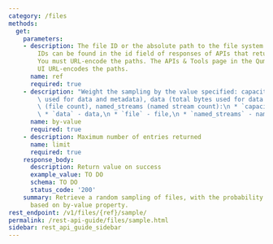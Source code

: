 ```yaml
---
category: /files
methods:
  get:
    parameters:
    - description: The file ID or the absolute path to the file system object. File
        IDs can be found in the id field of responses of APIs that return file attributes.
        You must URL-encode the paths. The APIs & Tools page in the Qumulo Core Web
        UI URL-encodes the paths.
      name: ref
      required: true
    - description: "Weight the sampling by the value specified: capacity (total bytes\
        \ used for data and metadata), data (total bytes used for data only), file\
        \ (file count), named_streams (named stream count):\n * `capacity` - capacity,\n\
        \ * `data` - data,\n * `file` - file,\n * `named_streams` - named_streams"
      name: by-value
      required: true
    - description: Maximum number of entries returned
      name: limit
      required: true
    response_body:
      description: Return value on success
      example_value: TO DO
      schema: TO DO
      status_code: '200'
    summary: Retrieve a random sampling of files, with the probability of being chosen
      based on by-value property.
rest_endpoint: /v1/files/{ref}/sample/
permalink: /rest-api-guide/files/sample.html
sidebar: rest_api_guide_sidebar
---
```


